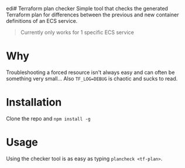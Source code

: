 edi# Terraform plan checker
Simple tool that checks the generated Terraform plan for differences between the previous and new container definitions of an ECS service.

> Currently only works for 1 specific ECS service

# Why
Troubleshooting a forced resource isn't always easy and can often be something very small... Also `TF_LOG=DEBUG` is chaotic and sucks to read.

# Installation
Clone the repo and `npm install -g`

# Usage
Using the checker tool is as easy as typing `plancheck <tf-plan>`.
